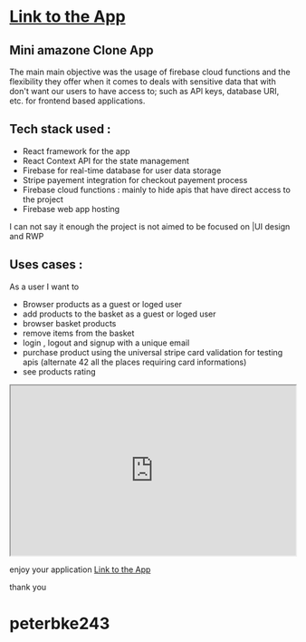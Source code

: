 # [Link to the App](https://e-clone-d0002.web.app/)

## Mini amazone Clone App 

 The main main objective was the usage of firebase cloud functions and the flexibility they offer when it comes to deals with sensitive data that with don't want our users to have access to; such as APl keys, database URI, etc.  for frontend based applications. 

## Tech stack used :
  * React framework for the app 
  * React Context API for the state management
  * Firebase for real-time database for user data storage
  * Stripe payement integration for checkout payement process
  * Firebase cloud functions : mainly to hide apis that have direct access to the project 
  * Firebase web app hosting
  
 I can not say it enough  the project is not aimed to be focused on |UI design and RWP
## Uses cases : 
  As a user I want to 
  * Browser products as a guest or loged user
  * add products to the basket as a guest or loged user
  * browser basket products
  * remove items from the basket 
  * login , logout and signup with a unique email
  * purchase product using the  universal stripe card validation for testing apis (alternate 42 all the places requiring card informations)
  * see products rating
  
  <iframe
  src="https://codepen.io/team/codepen/embed/preview/PNaGbb"
  style="width:100%; height:300px;"
></iframe>
  
  enjoy your application [Link to the App](https://e-clone-d0002.web.app/)
  
  
  thank you
  
  # peterbke243
